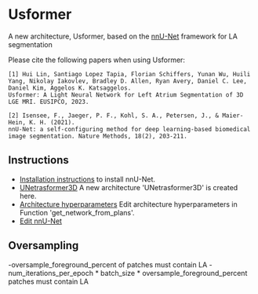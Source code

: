 # Usformer
A new architecture, Usformer, based on the [nnU-Net](https://github.com/MIC-DKFZ/nnUNet) framework for LA segmentation

Please cite the following papers when using Usformer:

    [1] Hui Lin, Santiago Lopez Tapia, Florian Schiffers, Yunan Wu, Huili Yang, Nikolay Iakovlev, Bradley D. Allen, Ryan Avery, Daniel C. Lee, Daniel Kim, Aggelos K. Katsaggelos. 
    Usformer: A Light Neural Network for Left Atrium Segmentation of 3D LGE MRI. EUSIPCO, 2023.  
    
    [2] Isensee, F., Jaeger, P. F., Kohl, S. A., Petersen, J., & Maier-Hein, K. H. (2021). 
    nnU-Net: a self-configuring method for deep learning-based biomedical image segmentation. Nature Methods, 18(2), 203-211.

## Instructions
- [Installation instructions](documentation/installation_instructions.md) to install nnU-Net.
- [UNetrasformer3D](nnunetv2/dynamic_network_architectures/architectures/unet.py) A new architecture 'UNetrasformer3D' is created here.
- [Architecture hyperparameters](nnunetv2/utilities/get_network_from_plans.py) Edit architecture hyperparameters in Function 'get_network_from_plans'.
- [Edit nnU-Net](documentation/extending_nnunet.md)

## Oversampling
-oversample_foreground_percent of patches must contain LA
-num_iterations_per_epoch * batch_size * oversample_foreground_percent patches must contain LA
